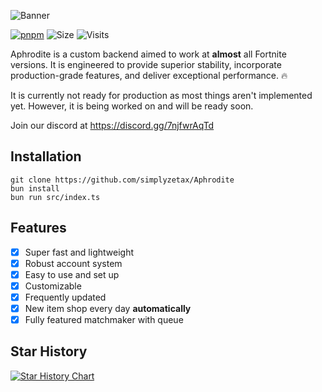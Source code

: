 ![Banner](https://i.imgur.com/OeiOQH8.png)

[![pnpm](https://img.shields.io/badge/maintained%20with-bun-ac98ff.svg?style=for-the-badge&logo=bun)](https://bun.sh/) 
![Size](https://img.shields.io/github/repo-size/simplyzetax/Aphrodite?label=Size&style=for-the-badge)
![Visits](https://komarev.com/ghpvc/?username=simplyzetax&style=for-the-badge)

Aphrodite is a custom backend aimed to work at **almost** all Fortnite versions. It is engineered to provide superior stability, incorporate production-grade features, and deliver exceptional performance. 🔥

It is currently not ready for production as most things aren't implemented yet. However, it is being worked on and will be ready soon.

Join our discord at https://discord.gg/7njfwrAqTd

## Installation
`git clone https://github.com/simplyzetax/Aphrodite`  
`bun install`  
`bun run src/index.ts`

## Features

- [x] Super fast and lightweight
- [x] Robust account system
- [x] Easy to use and set up
- [x] Customizable
- [x] Frequently updated
- [x] New item shop every day **automatically**
- [x] Fully featured matchmaker with queue

## Star History

[![Star History Chart](https://api.star-history.com/svg?repos=simplyzetax/Aphrodite&type=Date)](https://star-history.com/#simplyzetax/Aphrodite&Date)
